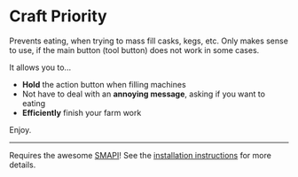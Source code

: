 # Craft Priority
Prevents eating, when trying to mass fill casks, kegs, etc.
Only makes sense to use, if the main button (tool button) does not work in some cases.

It allows you to...
 - **Hold** the action button when filling machines
 - Not have to deal with an **annoying message**, asking if you want to eating
 - **Efficiently** finish your farm work

Enjoy.

 ***

Requires the awesome [SMAPI](https://smapi.io/)! 
See the [installation instructions](https://github.com/trienow/Stardew-CraftPriority/wiki) for more details.
